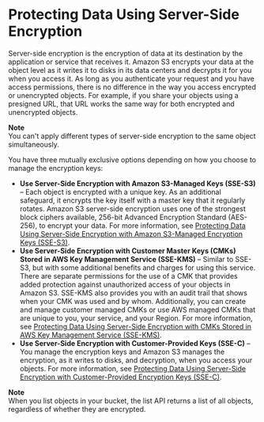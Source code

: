 # Protecting Data Using Server\-Side Encryption<a name="serv-side-encryption"></a>

Server\-side encryption is the encryption of data at its destination by the application or service that receives it\. Amazon S3 encrypts your data at the object level as it writes it to disks in its data centers and decrypts it for you when you access it\. As long as you authenticate your request and you have access permissions, there is no difference in the way you access encrypted or unencrypted objects\. For example, if you share your objects using a presigned URL, that URL works the same way for both encrypted and unencrypted objects\.

**Note**  
You can't apply different types of server\-side encryption to the same object simultaneously\.

You have three mutually exclusive options depending on how you choose to manage the encryption keys:
+ **Use Server\-Side Encryption with Amazon S3\-Managed Keys \(SSE\-S3\)** – Each object is encrypted with a unique key\. As an additional safeguard, it encrypts the key itself with a master key that it regularly rotates\. Amazon S3 server\-side encryption uses one of the strongest block ciphers available, 256\-bit Advanced Encryption Standard \(AES\-256\), to encrypt your data\. For more information, see [Protecting Data Using Server\-Side Encryption with Amazon S3\-Managed Encryption Keys \(SSE\-S3\)](UsingServerSideEncryption.md)\.
+ **Use Server\-Side Encryption with Customer Master Keys \(CMKs\) Stored in AWS Key Management Service \(SSE\-KMS\)** – Similar to SSE\-S3, but with some additional benefits and charges for using this service\. There are separate permissions for the use of a CMK that provides added protection against unauthorized access of your objects in Amazon S3\. SSE\-KMS also provides you with an audit trail that shows when your CMK was used and by whom\. Additionally, you can create and manage customer managed CMKs or use AWS managed CMKs that are unique to you, your service, and your Region\. For more information, see [Protecting Data Using Server\-Side Encryption with CMKs Stored in AWS Key Management Service \(SSE\-KMS\)](UsingKMSEncryption.md)\.
+ **Use Server\-Side Encryption with Customer\-Provided Keys \(SSE\-C\)** – You manage the encryption keys and Amazon S3 manages the encryption, as it writes to disks, and decryption, when you access your objects\. For more information, see [Protecting Data Using Server\-Side Encryption with Customer\-Provided Encryption Keys \(SSE\-C\)](ServerSideEncryptionCustomerKeys.md)\.

**Note**  
When you list objects in your bucket, the list API returns a list of all objects, regardless of whether they are encrypted\.